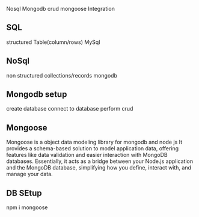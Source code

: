 Nosql
Mongodb
crud
mongoose
Integration

## SQL

structured
Table(column/rows)
MySql

## NoSql

non structured
collections/records
mongodb

## Mongodb setup

create database
connect to database
perform crud

## Mongoose

Mongoose is a object data modeling library for mongodb and node js It provides a schema-based solution to model application data, offering features like data validation and easier interaction with MongoDB databases. Essentially, it acts as a bridge between your Node.js application and the MongoDB database, simplifying how you define, interact with, and manage your data.

## DB SEtup

npm i mongoose
